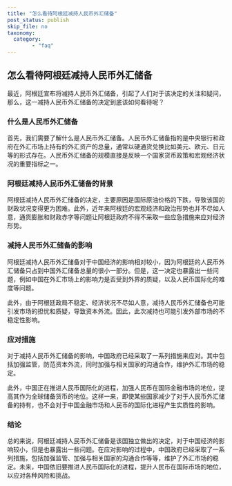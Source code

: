 ```yaml
---
title: "怎么看待阿根廷减持人民币外汇储备"
post_status: publish
skip_file: no
taxonomy:
  category:
        - "faq"
---
```


## 怎么看待阿根廷减持人民币外汇储备

最近，阿根廷宣布将减持人民币外汇储备，引起了人们对于该决定的关注和疑问，那么，这一减持人民币外汇储备的决定到底该如何看待呢？

### 什么是人民币外汇储备

首先，我们需要了解什么是人民币外汇储备。人民币外汇储备指的是中央银行和政府在外汇市场上持有的外汇资产的总量，通常以硬通货兑换比如美元、欧元、日元等的形式存在。人民币外汇储备的规模直接是反映一个国家货币政策和宏观经济状况的重要指标之一。

### 阿根廷减持人民币外汇储备的背景

阿根廷减持人民币外汇储备的决定，主要原因是国际原油价格的下跌，导致该国的财政状况变得更为困难。此外，近年来阿根廷的宏观经济和政治形势也并不尽如人意，通货膨胀和财政赤字等问题让阿根廷政府不得不采取一些应急措施来应对经济形势。

### 减持人民币外汇储备的影响

阿根廷减持人民币外汇储备对于中国经济的影响相对较小，因为阿根廷的人民币外汇储备只占到中国外汇储备总量的很小一部分。但是，这一决定也暴露出一些问题，例如中国在外汇市场上的影响力是否受到外界的质疑，以及人民币国际化的难度等问题。

此外，由于阿根廷政局不稳定、经济状况不尽如人意，减持人民币外汇储备也可能引发市场的担忧和质疑，导致资本外流。因此，此次减持也可能引发外部市场的不稳定性影响。

### 应对措施

对于减持人民币外汇储备的影响，中国政府已经采取了一系列措施来应对。其中包括加强监管，防范资本外流，同时加强与相关国家的沟通合作，维护外汇市场的稳定。

此外，中国正在推进人民币国际化的进程，加强人民币在国际金融市场的地位，提高其作为全球储备货币的地位。这样一来，即使某些国家减少了对于人民币外汇储备的持有，也不会对于中国金融市场和人民币的国际化进程产生实质性的影响。

### 结论

总的来说，阿根廷减持人民币外汇储备是该国独立做出的决定，对于中国经济的影响较小，但是也暴露出一些问题。在应对影响的过程中，中国政府已经采取了一系列措施，包括加强监管、加强与相关国家的沟通合作等等，维护了外汇市场的稳定。未来，中国依旧要推进人民币国际化的进程，提升人民币在国际市场的地位，以应对各种风险和挑战。
